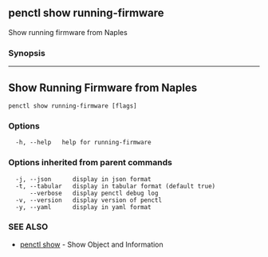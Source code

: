 ## penctl show running-firmware

Show running firmware from Naples

### Synopsis



-----------------------------------
 Show Running Firmware from Naples 
-----------------------------------


```
penctl show running-firmware [flags]
```

### Options

```
  -h, --help   help for running-firmware
```

### Options inherited from parent commands

```
  -j, --json      display in json format
  -t, --tabular   display in tabular format (default true)
      --verbose   display penctl debug log
  -v, --version   display version of penctl
  -y, --yaml      display in yaml format
```

### SEE ALSO
* [penctl show](penctl_show.md)	 - Show Object and Information

